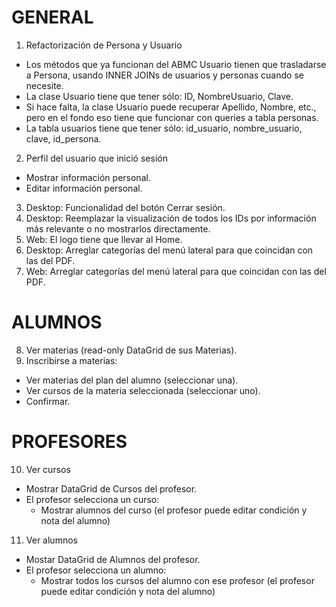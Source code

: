 # GENERAL  
1. Refactorización de Persona y Usuario  
  * Los métodos que ya funcionan del ABMC Usuario tienen que trasladarse a Persona, usando INNER JOINs de usuarios y personas cuando se necesite.  
  * La clase Usuario tiene que tener sólo: ID, NombreUsuario, Clave.  
  * Si hace falta, la clase Usuario puede recuperar Apellido, Nombre, etc., pero en el fondo eso tiene que funcionar con queries a tabla personas.  
  * La tabla usuarios tiene que tener sólo: id_usuario, nombre_usuario, clave, id_persona.  
2. Perfil del usuario que inició sesión  
  * Mostrar información personal.  
  * Editar información personal.  
3. Desktop: Funcionalidad del botón Cerrar sesión.  
4. Desktop: Reemplazar la visualización de todos los IDs por información más relevante o no mostrarlos directamente.  
5. Web: El logo tiene que llevar al Home.  
6. Desktop: Arreglar categorías del menú lateral para que coincidan con las del PDF.  
7. Web: Arreglar categorías del menú lateral para que coincidan con las del PDF.  


# ALUMNOS  
8. Ver materias (read-only DataGrid de sus Materias).  
9. Inscribirse a materias:  
  * Ver materias del plan del alumno (seleccionar una).  
  * Ver cursos de la materia seleccionada (seleccionar uno).  
  * Confirmar.  

# PROFESORES  
10. Ver cursos  
  * Mostrar DataGrid de Cursos del profesor.  
  * El profesor selecciona un curso:  
    * Mostrar alumnos del curso (el profesor puede editar condición y nota del alumno)  

11. Ver alumnos  
  * Mostar DataGrid de Alumnos del profesor.  
  * El profesor selecciona un alumno:  
    * Mostrar todos los cursos del alumno con ese profesor (el profesor puede editar condición y nota del alumno)  
